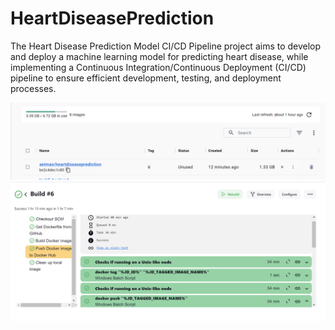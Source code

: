 # HeartDiseasePrediction

The Heart Disease Prediction Model CI/CD Pipeline project aims to develop and deploy a machine learning model for predicting heart disease, while implementing a Continuous Integration/Continuous Deployment (CI/CD) pipeline to ensure efficient development, testing, and deployment processes.

![Screenshot](image.png)
![Screenshot](image5.png)
